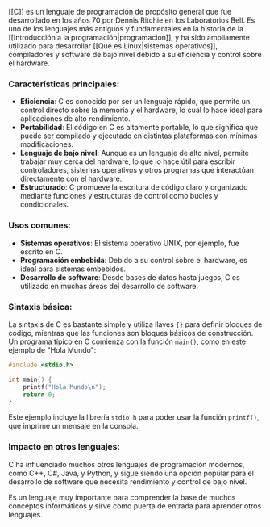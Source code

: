 [[C]] es un lenguaje de programación de propósito general que fue desarrollado en los años 70 por Dennis Ritchie en los Laboratorios Bell. Es uno de los lenguajes más antiguos y fundamentales en la historia de la [[Introducción a la programación|programación]], y ha sido ampliamente utilizado para desarrollar [[Que es Linux|sistemas operativos]], compiladores y software de bajo nivel debido a su eficiencia y control sobre el hardware.

### Características principales:

- **Eficiencia**: C es conocido por ser un lenguaje rápido, que permite un control directo sobre la memoria y el hardware, lo cual lo hace ideal para aplicaciones de alto rendimiento.
- **Portabilidad**: El código en C es altamente portable, lo que significa que puede ser compilado y ejecutado en distintas plataformas con mínimas modificaciones.
- **Lenguaje de bajo nivel**: Aunque es un lenguaje de alto nivel, permite trabajar muy cerca del hardware, lo que lo hace útil para escribir controladores, sistemas operativos y otros programas que interactúan directamente con el hardware.
- **Estructurado**: C promueve la escritura de código claro y organizado mediante funciones y estructuras de control como bucles y condicionales.

### Usos comunes:

- **Sistemas operativos**: El sistema operativo UNIX, por ejemplo, fue escrito en C.
- **Programación embebida**: Debido a su control sobre el hardware, es ideal para sistemas embebidos.
- **Desarrollo de software**: Desde bases de datos hasta juegos, C es utilizado en muchas áreas del desarrollo de software.

### Sintaxis básica:

La sintaxis de C es bastante simple y utiliza llaves `{}` para definir bloques de código, mientras que las funciones son bloques básicos de construcción. Un programa típico en C comienza con la función `main()`, como en este ejemplo de "Hola Mundo":
```c
#include <stdio.h>

int main() {
    printf("Hola Mundo\n");
    return 0;
}
```

Este ejemplo incluye la librería `stdio.h` para poder usar la función `printf()`, que imprime un mensaje en la consola.

### Impacto en otros lenguajes:

C ha influenciado muchos otros lenguajes de programación modernos, como C++, C#, Java, y Python, y sigue siendo una opción popular para el desarrollo de software que necesita rendimiento y control de bajo nivel.

Es un lenguaje muy importante para comprender la base de muchos conceptos informáticos y sirve como puerta de entrada para aprender otros lenguajes.